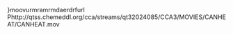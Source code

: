    }moov   urmra   mrmda   erdrf    url    Phttp://qtss.chemeddl.org/cca/streams/qt32024085/CCA3/MOVIES/CANHEAT/CANHEAT.mov  

